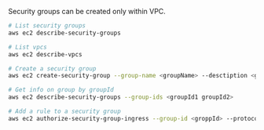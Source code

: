 Security groups can be created only within VPC.

```bash
# List security groups
aws ec2 describe-security-groups
```
```bash
# List vpcs
aws ec2 describe-vpcs
```
```bash
# Create a security group
aws ec2 create-security-group --group-name <groupName> --desctiption <groupDescription> --vpc-id <vpcId>
```
```bash
# Get info on group by groupId
aws ec2 describe-security-groups --group-ids <groupId1 groupId2>
```
```bash
# Add a rule to a security group
aws ec2 authorize-security-group-ingress --group-id <groppId> --protocol <protocol> --port <port> --cidr <ips>
```
